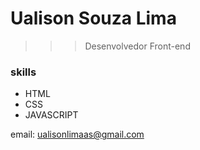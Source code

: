 # Ualison Souza Lima

>>> Desenvolvedor Front-end

### skills
- HTML
- CSS
- JAVASCRIPT

email: ualisonlimaas@gmail.com

